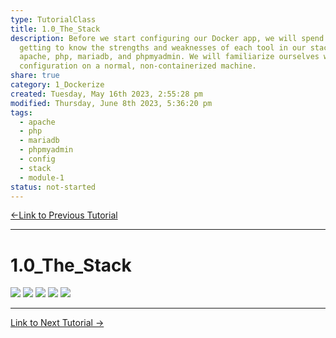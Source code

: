 ```yaml
---  
type: TutorialClass  
title: 1.0_The_Stack  
description: Before we start configuring our Docker app, we will spend some time  
  getting to know the strengths and weaknesses of each tool in our stack;  
  apache, php, mariadb, and phpmyadmin. We will familiarize ourselves with their  
  configuration on a normal, non-containerized machine.  
share: true  
category: 1_Dockerize  
created: Tuesday, May 16th 2023, 2:55:28 pm  
modified: Thursday, June 8th 2023, 5:36:20 pm  
tags:  
  - apache  
  - php  
  - mariadb  
  - phpmyadmin  
  - config  
  - stack  
  - module-1  
status: not-started  
---  
```

  
  
[←Link to Previous Tutorial](../0_Getting_Started/0.3_Docker_Primer.md#)  
  
---  
  
# 1.0_The_Stack  
  
![](https://img.shields.io/badge/-Apache-D22128?logo=apache&logoColor=white&style=plastic) ![](https://img.shields.io/badge/-Docker-2496ED?logo=docker&logoColor=white&style=plastic) ![](https://img.shields.io/badge/-MariaDB-003545?logo=mariadb&logoColor=white&style=plastic) ![](https://img.shields.io/badge/-PHP-777BB4?logo=php&logoColor=white&style=plastic) ![](https://img.shields.io/badge/-PHPMyAdmin-6C78AF?logo=phpmyadmin&logoColor=white&style=plastic)  
  
---  
  
[Link to Next Tutorial →](.md#)  
